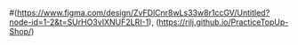 #(https://www.figma.com/design/ZvFDlCnr8wLs33w8r1ccGV/Untitled?node-id=1-2&t=SUrHO3vIXNUF2LRI-1), (https://rilj.github.io/PracticeTopUp-Shop/)
